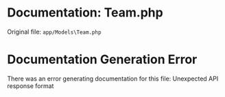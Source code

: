 # Documentation: Team.php

Original file: `app/Models\Team.php`

# Documentation Generation Error

There was an error generating documentation for this file: Unexpected API response format
